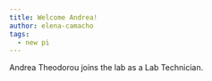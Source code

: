 ```yaml
---
title: Welcome Andrea!
author: elena-camacho
tags:
  - new pi
---
```


Andrea Theodorou joins the lab as a Lab Technician.




